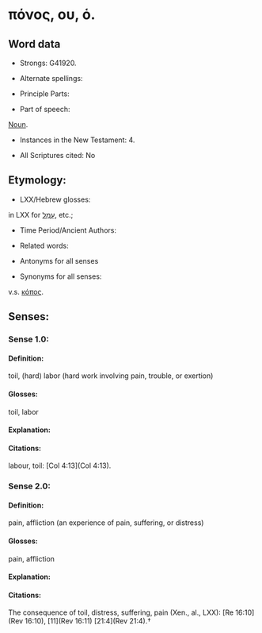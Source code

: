 # πόνος, ου, ὁ.

<!-- Status: S2=NeedsReview -->
<!-- Lexica used for edits: BDAG, FFM, LN, A-S -->

## Word data

* Strongs: G41920.

* Alternate spellings:



* Principle Parts: 


* Part of speech: 

[Noun](http://ugg.readthedocs.io/en/latest/noun.html).

* Instances in the New Testament: 4.

* All Scriptures cited: No

## Etymology: 


* LXX/Hebrew glosses: 

in LXX for [עָמָל](//en-uhl/H5999), etc.;

* Time Period/Ancient Authors: 


* Related words: 

* Antonyms for all senses

* Synonyms for all senses: 

 v.s. [κόπος](../G28730/01.md).

## Senses: 


### Sense  1.0: 

#### Definition: 

toil, (hard) labor (hard work involving pain, trouble, or exertion)

#### Glosses: 

toil, labor 

#### Explanation: 


#### Citations: 

labour, toil: [Col 4:13](Col 4:13).

### Sense  2.0: 

#### Definition: 

pain, affliction (an experience of pain, suffering, or distress)

#### Glosses: 

pain, affliction

#### Explanation: 


#### Citations: 

The consequence of toil, distress, suffering, pain (Xen., al., LXX): [Re 16:10](Rev 16:10), [11](Rev 16:11) [21:4](Rev 21:4).†